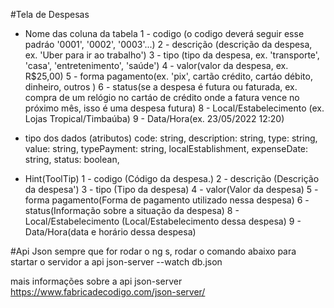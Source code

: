 #Tela de Despesas
- Nome das coluna da tabela 
1 - codigo (o codigo deverá seguir esse padráo '0001', '0002', '0003'...)
2 - descrição (descrição da despesa, ex. 'Uber para ir ao trabalho')
3 - tipo (tipo da despesa, ex. 'transporte', 'casa', 'entretenimento', 'saúde')
4 - valor(valor da despesa, ex. R$25,00)
5 - forma pagamento(ex. 'pix', cartão crédito, cartáo débito, dinheiro, outros )
6 - status(se a despesa é futura ou faturada, ex. compra de um relógio no
    cartáo de crédito onde a fatura vence no próximo mês, isso é uma despesa futura)
8 - Local/Estabelecimento (ex. Lojas Tropical/Timbaúba)
9 - Data/Hora(ex. 23/05/2022 12:20)

- tipo dos dados (atributos)
code: string,
description: string,
type: string,
value: string,
typePayment: string,
localEstablishment,
expenseDate: string,
status: boolean,

- Hint(ToolTip)
1 - codigo (Código da despesa.)
2 - descrição (Descrição da despesa')
3 - tipo (Tipo da despesa)
4 - valor(Valor da despesa)
5 - forma pagamento(Forma de pagamento utilizado nessa despesa)
6 - status(Informação sobre a situação da despesa)
8 - Local/Estabelecimento (Local/Estabelecimento dessa despesa)
9 - Data/Hora(data e horário dessa despesa)

#Api Json
sempre que for rodar o ng s, rodar o comando abaixo para startar o servidor a api
json-server --watch db.json

mais informações sobre a api json-server
https://www.fabricadecodigo.com/json-server/
